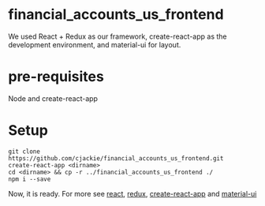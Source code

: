 # financial_accounts_us_frontend
We used React + Redux as our framework, create-react-app as the development environment, and material-ui for layout.

# pre-requisites
Node and create-react-app

# Setup
```
git clone https://github.com/cjackie/financial_accounts_us_frontend.git
create-react-app <dirname>
cd <dirname> && cp -r ../financial_accounts_us_frontend ./
npm i --save
```
Now, it is ready. For more see [react](https://facebook.github.io/react/), [redux](http://redux.js.org/), [create-react-app](https://github.com/facebookincubator/create-react-app) and [material-ui](http://www.material-ui.com/)
